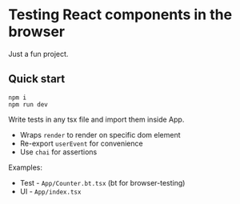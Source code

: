 # Testing React components in the browser

Just a fun project.

## Quick start

```
npm i
npm run dev
```

Write tests in any tsx file and import them inside App.

- Wraps `render` to render on specific dom element
- Re-export `userEvent` for convenience
- Use `chai` for assertions

Examples:

- Test - `App/Counter.bt.tsx` (bt for browser-testing)
- UI - `App/index.tsx`
